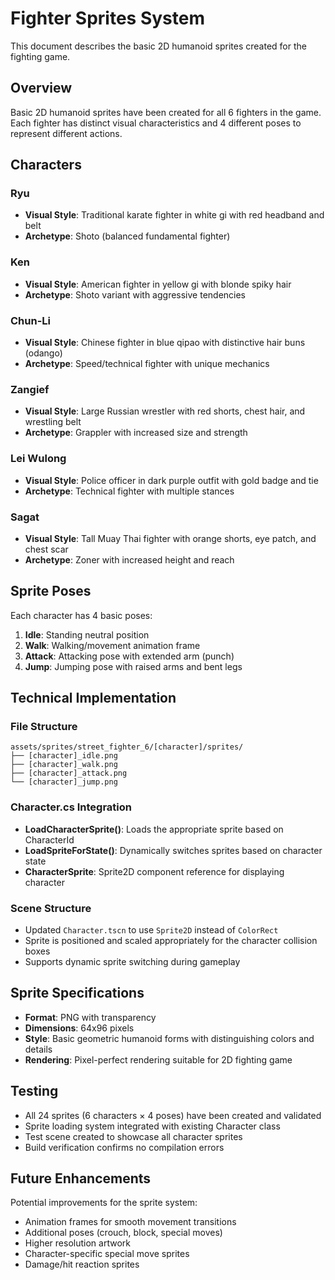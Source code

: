 # Fighter Sprites System

This document describes the basic 2D humanoid sprites created for the fighting game.

## Overview

Basic 2D humanoid sprites have been created for all 6 fighters in the game. Each fighter has distinct visual characteristics and 4 different poses to represent different actions.

## Characters

### Ryu
- **Visual Style**: Traditional karate fighter in white gi with red headband and belt
- **Archetype**: Shoto (balanced fundamental fighter)

### Ken  
- **Visual Style**: American fighter in yellow gi with blonde spiky hair
- **Archetype**: Shoto variant with aggressive tendencies

### Chun-Li
- **Visual Style**: Chinese fighter in blue qipao with distinctive hair buns (odango)
- **Archetype**: Speed/technical fighter with unique mechanics

### Zangief
- **Visual Style**: Large Russian wrestler with red shorts, chest hair, and wrestling belt
- **Archetype**: Grappler with increased size and strength

### Lei Wulong
- **Visual Style**: Police officer in dark purple outfit with gold badge and tie
- **Archetype**: Technical fighter with multiple stances

### Sagat
- **Visual Style**: Tall Muay Thai fighter with orange shorts, eye patch, and chest scar
- **Archetype**: Zoner with increased height and reach

## Sprite Poses

Each character has 4 basic poses:

1. **Idle**: Standing neutral position
2. **Walk**: Walking/movement animation frame
3. **Attack**: Attacking pose with extended arm (punch)
4. **Jump**: Jumping pose with raised arms and bent legs

## Technical Implementation

### File Structure
```
assets/sprites/street_fighter_6/[character]/sprites/
├── [character]_idle.png
├── [character]_walk.png
├── [character]_attack.png
└── [character]_jump.png
```

### Character.cs Integration
- **LoadCharacterSprite()**: Loads the appropriate sprite based on CharacterId
- **LoadSpriteForState()**: Dynamically switches sprites based on character state
- **CharacterSprite**: Sprite2D component reference for displaying character

### Scene Structure
- Updated `Character.tscn` to use `Sprite2D` instead of `ColorRect`
- Sprite is positioned and scaled appropriately for the character collision boxes
- Supports dynamic sprite switching during gameplay

## Sprite Specifications

- **Format**: PNG with transparency
- **Dimensions**: 64x96 pixels
- **Style**: Basic geometric humanoid forms with distinguishing colors and details
- **Rendering**: Pixel-perfect rendering suitable for 2D fighting game

## Testing

- All 24 sprites (6 characters × 4 poses) have been created and validated
- Sprite loading system integrated with existing Character class
- Test scene created to showcase all character sprites
- Build verification confirms no compilation errors

## Future Enhancements

Potential improvements for the sprite system:
- Animation frames for smooth movement transitions
- Additional poses (crouch, block, special moves)
- Higher resolution artwork
- Character-specific special move sprites
- Damage/hit reaction sprites